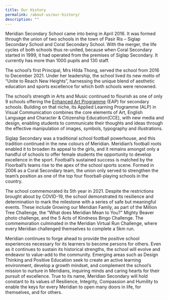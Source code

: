 ```yaml
---
title: Our History
permalink: /about-us/our-history/
description: ""
---
```






Meridian Secondary School came into being in April 2016. It was formed through the union of two schools in the town of Pasir Ris – Siglap Secondary School and Coral Secondary School. With the merger, the life cycles of both schools thus re-united, because when Coral Secondary started in 1999, it had operated from the premises of Siglap Secondary. It currently has more than 1000 pupils and 130 staff.

The school’s first Principal, Mrs Hilda Thong, served the school from 2016 to December 2021. Under her leadership, the school lived its new motto of “Unite to Reach New Heights”, harnessing the unique blend of aesthetic education and sports excellence for which both schools were renowned.

The school’s strength in Arts and Music continued to flourish as one of only 9 schools offering the [Enhanced Art Programme](https://www.moe.gov.sg/programmes/eap-sec) (EAP) for secondary schools. Building on that niche, its Applied Learning Programme (ALP) in Visual Communication combines the core elements of Art, English Language and Character & Citizenship Education(CCE), with new media and design, enabling students to communicate their thoughts and ideas through the effective manipulation of images, symbols, typography and illustrations.

Siglap Secondary was a traditional school football powerhouse, and this tradition continued in the new colours of Meridian. Meridian’s football roots enabled it to broaden its appeal to the girls, and it remains amongst only a handful of schools to offer female students the opportunity to develop excellence in the sport. Football’s sustained success is matched by the Floorball’s teams rise to the apex of the school sports scene. Formed in 2006 as a Coral Secondary team, the union only served to strengthen the team’s position as one of the top four floorball-playing schools in the country.

The school commemorated its 5th year in 2021. Despite the restrictions brought about by COVID-19, the school demonstrated its resilience and determination to mark the milestone with a series of safe but meaningful events. These include Growing our Meridian Family, as part of the Million Tree Challenge, the “What does Meridian Mean to You?” Mighty Beaver photo challenge, and the 5 Acts of Kindness Bingo Challenge. The commemoration culminated in the Meridian Virtual Run Challenge, where every Meridian challenged themselves to complete a 5km run.

Meridian continues to forge ahead to provide the positive school experiences necessary for its learners to become persons for others. Even as it continues to sustain its historical strengths, the school will evolve and endeavor to value-add to the community. Emerging areas such as Design Thinking and Positive Education seek to create an active learning environment, develop a growth mindset, and complement the school’s mission to nurture in Meridians, inquiring minds and caring hearts for their pursuit of excellence. True to its name, Meridian Secondary will hold constant to its values of Resilience, Integrity, Compassion and Humility to enable the keys for every Meridian to open many doors in life, for themselves, and for others.